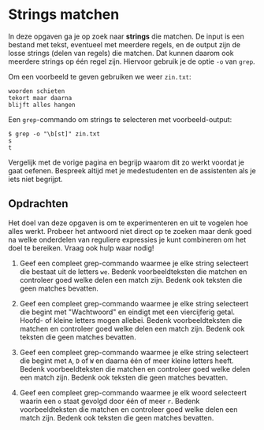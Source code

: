 # Strings matchen

In deze opgaven ga je op zoek naar **strings** die matchen. De input is een bestand met tekst, eventueel met meerdere regels, en de output zijn de losse strings (delen van regels) die matchen. Dat kunnen daarom ook meerdere strings op één regel zijn. Hiervoor gebruik je de optie `-o` van `grep`.

Om een voorbeeld te geven gebruiken we weer `zin.txt`:

    woorden schieten
    tekort maar daarna
    blijft alles hangen

Een `grep`-commando om strings te selecteren met voorbeeld-output:

    $ grep -o "\b[st]" zin.txt
    s
    t

Vergelijk met de vorige pagina en begrijp waarom dit zo werkt voordat je gaat oefenen. Bespreek altijd met je medestudenten en de assistenten als je iets niet begrijpt.

## Opdrachten

Het doel van deze opgaven is om te experimenteren en uit te vogelen hoe alles werkt. Probeer het antwoord niet direct op te zoeken maar denk goed na welke onderdelen van reguliere expressies je kunt combineren om het doel te bereiken. Vraag ook hulp waar nodig!

1.  Geef een compleet grep-commando waarmee je elke string selecteert die bestaat uit de letters `we`. Bedenk voorbeeldteksten die matchen en controleer goed welke delen een match zijn. Bedenk ook teksten die geen matches bevatten.

2.  Geef een compleet grep-commando waarmee je elke string selecteert die begint met "Wachtwoord" en eindigt met een viercijferig getal. Hoofd- of kleine letters mogen allebei. Bedenk voorbeeldteksten die matchen en controleer goed welke delen een match zijn. Bedenk ook teksten die geen matches bevatten.

3.  Geef een compleet grep-commando waarmee je elke string selecteert die begint met `A`, `D` of `W` en daarna één of meer kleine letters heeft. Bedenk voorbeeldteksten die matchen en controleer goed welke delen een match zijn. Bedenk ook teksten die geen matches bevatten.

4.  Geef een compleet grep-commando waarmee je elk woord selecteert waarin een `o` staat gevolgd door één of meer `r`. Bedenk voorbeeldteksten die matchen en controleer goed welke delen een match zijn. Bedenk ook teksten die geen matches bevatten.
